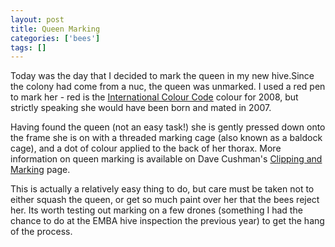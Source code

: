 ```yaml
---
layout: post
title: Queen Marking
categories: ['bees']
tags: []
---
```


Today was the day that I decided to mark the queen in my new hive.Since the colony had come from a nuc, the queen was unmarked. I used a red pen to mark her - red is the [International Colour Code](http://http://www.agf.gov.bc.ca/apiculture/factsheets/1303_qmarking.htm) colour for 2008, but strictly speaking she would have been born and mated in 2007.  
  
  
  
Having found the queen (not an easy task!) she is gently pressed down onto the frame she is on with a threaded marking cage (also known as a baldock cage), and a dot of colour applied to the back of her thorax. More information on queen marking is available on Dave Cushman's [Clipping and Marking](http://www.dave-cushman.net/bee/clipmark.html) page.  
  
  
  
This is actually a relatively easy thing to do, but care must be taken not to either squash the queen, or get so much paint over her that the bees reject her. Its worth testing out marking on a few drones (something I had the chance to do at the EMBA hive inspection the previous year) to get the hang of the process. 
